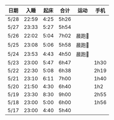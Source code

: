 日期|入睡|起床|合计|运动|手机
--|--|--|--|--|--
5/28|22:59|4:25|5h26|
5/27|23:33|5:27|5h54|
5/26|22:02|5:04|7h02|晨跑:running:
5/25|23:08|5:06|5h58|晨跑:running:
5/24|23:53|4:43|4h50|晨跑:running:
5/23|23:00|5:47|6h47||1h30|
5/22|22:30|5:08|6h38||2h19|
5/21|23:10|6:11|7h00||1h40|
5/20|21:50|4:30|6h40||1h2|
5/19|23:30|8:30|9h00||2h55|
5/18|23:00|5:00|6h00||1h56|
5/17|23:00|4:40|5h40|

